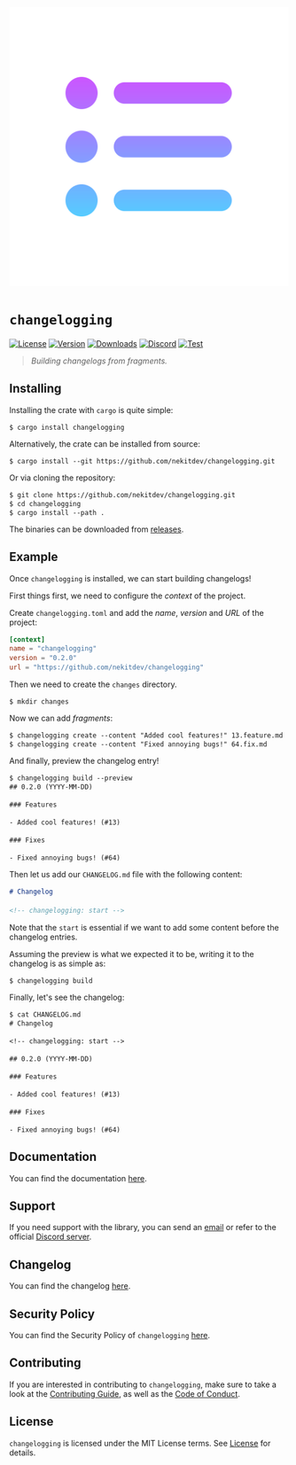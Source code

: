 ![Image]

# `changelogging`

[![License][License Badge]][License]
[![Version][Version Badge]][Package]
[![Downloads][Downloads Badge]][Package]
[![Discord][Discord Badge]][Discord]
[![Test][Test Badge]][Actions]

> *Building changelogs from fragments.*

## Installing

Installing the crate with `cargo` is quite simple:

```console
$ cargo install changelogging
```

Alternatively, the crate can be installed from source:

```console
$ cargo install --git https://github.com/nekitdev/changelogging.git
```

Or via cloning the repository:

```console
$ git clone https://github.com/nekitdev/changelogging.git
$ cd changelogging
$ cargo install --path .
```

The binaries can be downloaded from [releases][Releases].

## Example

Once `changelogging` is installed, we can start building changelogs!

First things first, we need to configure the *context* of the project.

Create `changelogging.toml` and add the *name*, *version* and *URL* of the project:

```toml
[context]
name = "changelogging"
version = "0.2.0"
url = "https://github.com/nekitdev/changelogging"
```

Then we need to create the `changes` directory.

```console
$ mkdir changes
```

Now we can add *fragments*:

```console
$ changelogging create --content "Added cool features!" 13.feature.md
$ changelogging create --content "Fixed annoying bugs!" 64.fix.md
```

And finally, preview the changelog entry!

```console
$ changelogging build --preview
## 0.2.0 (YYYY-MM-DD)

### Features

- Added cool features! (#13)

### Fixes

- Fixed annoying bugs! (#64)
```

Then let us add our `CHANGELOG.md` file with the following content:

```md
# Changelog

<!-- changelogging: start -->
```

Note that the `start` is essential if we want to add some content before the changelog entries.

Assuming the preview is what we expected it to be, writing it to the changelog is as simple as:

```console
$ changelogging build
```

Finally, let's see the changelog:

```console
$ cat CHANGELOG.md
# Changelog

<!-- changelogging: start -->

## 0.2.0 (YYYY-MM-DD)

### Features

- Added cool features! (#13)

### Fixes

- Fixed annoying bugs! (#64)
```

## Documentation

You can find the documentation [here][Documentation].

## Support

If you need support with the library, you can send an [email][Email]
or refer to the official [Discord server][Discord].

## Changelog

You can find the changelog [here][Changelog].

## Security Policy

You can find the Security Policy of `changelogging` [here][Security].

## Contributing

If you are interested in contributing to `changelogging`, make sure to take a look at the
[Contributing Guide][Contributing Guide], as well as the [Code of Conduct][Code of Conduct].

## License

`changelogging` is licensed under the MIT License terms. See [License][License] for details.

[Image]: https://github.com/nekitdev/changelogging/blob/main/changelogging.svg?raw=true

[Email]: mailto:support@nekit.dev

[Discord]: https://nekit.dev/chat

[Actions]: https://github.com/nekitdev/changelogging/actions
[Releases]: https://github.com/nekitdev/changelogging/releases

[Changelog]: https://github.com/nekitdev/changelogging/blob/main/CHANGELOG.md
[Code of Conduct]: https://github.com/nekitdev/changelogging/blob/main/CODE_OF_CONDUCT.md
[Contributing Guide]: https://github.com/nekitdev/changelogging/blob/main/CONTRIBUTING.md
[Security]: https://github.com/nekitdev/changelogging/blob/main/SECURITY.md

[License]: https://github.com/nekitdev/changelogging/blob/main/LICENSE

[Package]: https://crates.io/crates/changelogging
[Documentation]: https://docs.rs/changelogging

[Discord Badge]: https://img.shields.io/discord/728012506899021874
[License Badge]: https://img.shields.io/crates/l/changelogging
[Version Badge]: https://img.shields.io/crates/v/changelogging
[Downloads Badge]: https://img.shields.io/crates/dr/changelogging
[Test Badge]: https://github.com/nekitdev/changelogging/workflows/test/badge.svg
